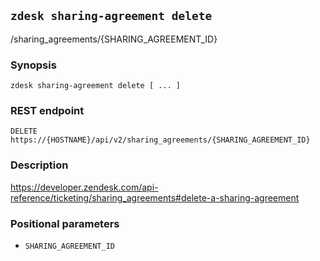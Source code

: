 ## `zdesk sharing-agreement delete`

/sharing_agreements/{SHARING_AGREEMENT_ID}

### Synopsis

    zdesk sharing-agreement delete [ ... ]

### REST endpoint

    DELETE https://{HOSTNAME}/api/v2/sharing_agreements/{SHARING_AGREEMENT_ID}

### Description

https://developer.zendesk.com/api-reference/ticketing/sharing_agreements#delete-a-sharing-agreement

### Positional parameters

* `SHARING_AGREEMENT_ID`

